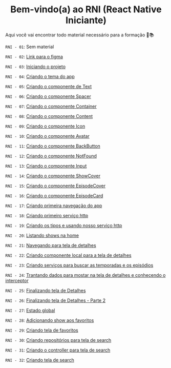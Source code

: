 
<h1 align="center" >Bem-vindo(a) ao RNI (React Native Iniciante)</h1>

Aqui você vai encontrar todo material necessário para a formação 🧩📚

`RNI - 01`: Sem material

`RNI - 02`: [Link para o figma](https://www.figma.com/file/0jGlxxKJD82RpG9FTRfecD/TVMaze?t=K1baqiMcffrY9Nd5-0)

`RNI - 03`: [Iniciando o projeto](https://github.com/ismaelsousa/RNI/tree/main/classes/rn-03)

`RNI - 04`: [Criando o tema do app](https://github.com/ismaelsousa/RNI/tree/main/classes/rn-04)

`RNI - 05`: [Criando o componente de Text](https://github.com/ismaelsousa/RNI/tree/main/classes/rn-05)

`RNI - 06`: [Criando o componente Spacer](https://github.com/ismaelsousa/RNI/tree/main/classes/rn-06)

`RNI - 07`: [Criando o componente Container](https://github.com/ismaelsousa/RNI/tree/main/classes/rn-07)

`RNI - 08`: [Criando o componente Content](https://github.com/ismaelsousa/RNI/tree/main/classes/rn-08)

`RNI - 09`: [Criando o componente Icon](https://github.com/ismaelsousa/RNI/tree/main/classes/rn-09)

`RNI - 10`: [Criando o componente Avatar](https://github.com/ismaelsousa/RNI/tree/main/classes/rn-10)

`RNI - 11`: [Criando o componente BackButton](https://github.com/ismaelsousa/RNI/tree/main/classes/rn-11)

`RNI - 12`: [Criando o componente NotFound](https://github.com/ismaelsousa/RNI/tree/main/classes/rn-12)

`RNI - 13`: [Criando o componente Input](https://github.com/ismaelsousa/RNI/tree/main/classes/rn-13)

`RNI - 14`: [Criando o componente ShowCover](https://github.com/ismaelsousa/RNI/tree/main/classes/rn-14)

`RNI - 15`: [Criando o componente EpisodeCover](https://github.com/ismaelsousa/RNI/tree/main/classes/rn-15)

`RNI - 16`: [Criando o componente EpisodeCard](https://github.com/ismaelsousa/RNI/tree/main/classes/rn-16)

`RNI - 17`: [Criando primeira navegação do app](https://github.com/ismaelsousa/RNI/tree/main/classes/rn-17)

`RNI - 18`: [Criando primeiro serviço http](https://github.com/ismaelsousa/RNI/tree/main/classes/rn-18)

`RNI - 19`: [Criando os tipos e usando nosso serviço http](https://github.com/ismaelsousa/RNI/tree/main/classes/rn-19)

`RNI - 20`: [Listando shows na home](https://github.com/ismaelsousa/RNI/tree/main/classes/rn-20)

`RNI - 21`: [Navegando para tela de detalhes](https://github.com/ismaelsousa/RNI/tree/main/classes/rn-21)

`RNI - 22`: [Criando componente local para a tela de detalhes](https://github.com/ismaelsousa/RNI/tree/main/classes/rn-22)

`RNI - 23`: [Criando serviços para buscar as temporadas e os episódios](https://github.com/ismaelsousa/RNI/tree/main/classes/rn-23)

`RNI - 24`: [Trantando dados para mostar na tela de detalhes e conhecendo o interceptor](https://github.com/ismaelsousa/RNI/tree/main/classes/rn-24)

`RNI - 25`: [Finalizando tela de Detalhes](https://github.com/ismaelsousa/RNI/tree/main/classes/rn-25)

`RNI - 26`: [Finalizando tela de Detalhes - Parte 2](https://github.com/ismaelsousa/RNI/tree/main/classes/rn-26)

`RNI - 27`: [Estado global](https://github.com/ismaelsousa/RNI/tree/main/classes/rn-27)

`RNI - 28`: [Adicionando show aos favoritos](https://github.com/ismaelsousa/RNI/tree/main/classes/rn-28)

`RNI - 29`: [Criando tela de favoritos](https://github.com/ismaelsousa/RNI/tree/main/classes/rn-29)

`RNI - 30`: [Criando repositórios para tela de search](https://github.com/ismaelsousa/RNI/tree/main/classes/rn-30)

`RNI - 31`: [Criando o controller para tela de search](https://github.com/ismaelsousa/RNI/tree/main/classes/rn-31)

`RNI - 32`: [Criando tela de search](https://github.com/ismaelsousa/RNI/tree/main/classes/rn-32)

